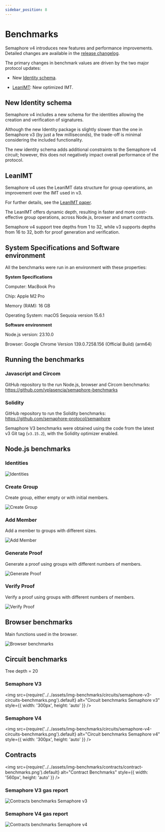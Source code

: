```yaml
---
sidebar_position: 8
---
```


# Benchmarks

Semaphore v4 introduces new features and performance improvements. Detailed changes are available in the [release changelog](https://github.com/semaphore-protocol/semaphore/releases/tag/v4.0.0).

The primary changes in benchmark values are driven by the two major protocol updates:

-   New [Identity schema](https://github.com/semaphore-protocol/semaphore/tree/main/packages/identity).

-   [LeanIMT](https://github.com/privacy-scaling-explorations/zk-kit/tree/main/packages/lean-imt): New optimized IMT.

## New Identity schema

Semaphore v4 includes a new schema for the identities allowing the creation and verification of signatures.

Although the new Identity package is slightly slower than the one in Semaphore v3 (by just a few milliseconds), the trade-off is minimal considering the included functionality.

The new identity schema adds additional constraints to the Semaphore v4 circuit; however, this does not negatively impact overall performance of the protocol.

## LeanIMT

Semaphore v4 uses the LeanIMT data structure for group operations, an improvement over the IMT used in v3.

For further details, see the [LeanIMT paper](https://github.com/privacy-scaling-explorations/zk-kit/tree/main/papers/leanimt).

The LeanIMT offers dynamic depth, resulting in faster and more cost-effective group operations, across Node.js, browser and smart contracts.

Semaphore v4 support tree depths from 1 to 32, while v3 supports depths from 16 to 32, both for proof generation and verification.

## System Specifications and Software environment

All the benchmarks were run in an environment with these properties:

**System Specifications**

Computer: MacBook Pro

Chip: Apple M2 Pro

Memory (RAM): 16 GB

Operating System: macOS Sequoia version 15.6.1

**Software environment**

Node.js version: 23.10.0

Browser: Google Chrome Version 139.0.7258.156 (Official Build) (arm64)

## Running the benchmarks

### Javascript and Circom

GitHub repository to the run Node.js, browser and Circom benchmarks: https://github.com/vplasencia/semaphore-benchmarks

### Solidity

GitHub repository to run the Solidity benchmarks: https://github.com/semaphore-protocol/semaphore

Semaphore V3 benchmarks were obtained using the code from the latest v3 Git tag (`v3.15.2`), with the Solidity optimizer enabled.

## Node.js benchmarks

### Identities

![Identities](../../assets/img-benchmarks/node/identity-node-benchmarks.png)

### Create Group

Create group, either empty or with initial members.

![Create Group](../../assets/img-benchmarks/node/create-group-node-benchmarks.png)

### Add Member

Add a member to groups with different sizes.

![Add Member](../../assets/img-benchmarks/node/add-member-node-benchmarks.png)

### Generate Proof

Generate a proof using groups with different numbers of members.

![Generate Proof](../../assets/img-benchmarks/node/generate-proof-node-benchmarks.png)

### Verify Proof

Verify a proof using groups with different numbers of members.

![Verify Proof](../../assets/img-benchmarks/node/verify-proof-node-benchmarks.png)

## Browser benchmarks

Main functions used in the browser.

![Browser benchmarks](../../assets/img-benchmarks/browser/browser-benchmarks.png)

## Circuit benchmarks

Tree depth = 20

### Semaphore V3

<img
src={require('../../assets/img-benchmarks/circuits/semaphore-v3-circuits-benchmarks.png').default}
alt="Circuit benchmarks Semaphore v3"
style={{ width: '300px', height: 'auto' }}
/>

### Semaphore V4

<img
src={require('../../assets/img-benchmarks/circuits/semaphore-v4-circuits-benchmarks.png').default}
alt="Circuit benchmarks Semaphore v4"
style={{ width: '300px', height: 'auto' }}
/>

## Contracts

<img
src={require('../../assets/img-benchmarks/contracts/contract-benchmarks.png').default}
alt="Contract Benchmarks"
style={{ width: '560px', height: 'auto' }}
/>

### Semaphore V3 gas report

![Contracts benchmarks Semaphore v3](../../assets/img-benchmarks/contracts/semaphore-v3-contracts-benchmarks.png)

### Semaphore V4 gas report

![Contracts benchmarks Semaphore v4](../../assets/img-benchmarks/contracts/semaphore-v4-contracts-benchmarks.png)
